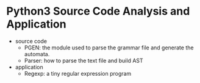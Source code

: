 # Python3 Source Code Analysis and Application
* source code
  * PGEN: the module used to parse the grammar file and generate the automata.
  * Parser: how to parse the text file and build AST
* application
  * Regexp: a tiny regular expression program
